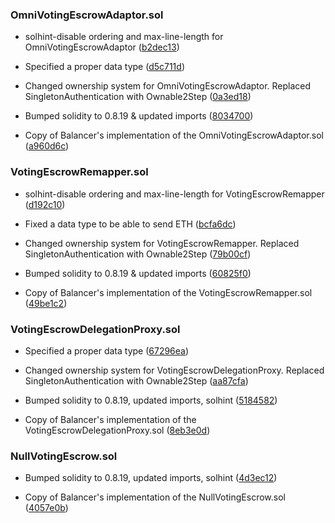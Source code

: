 ### OmniVotingEscrowAdaptor.sol
- solhint-disable ordering and max-line-length for OmniVotingEscrowAdaptor ([b2dec13](https://github.com/silo-finance/silo-contracts-v2/pull/54/commits/b2dec138851df0e2f41249f3544cde890048ecab))

- Specified a proper data type ([d5c711d](https://github.com/silo-finance/silo-contracts-v2/pull/54/commits/d5c711d2966cacd50d89460f9f654ef51e880401))

- Changed ownership system for OmniVotingEscrowAdaptor. Replaced SingletonAuthentication with Ownable2Step ([0a3ed18](https://github.com/silo-finance/silo-contracts-v2/pull/54/commits/0a3ed182f235e1ee6ac54a37bf1ff620d9550431))

- Bumped solidity to 0.8.19 & updated imports ([8034700](https://github.com/silo-finance/silo-contracts-v2/pull/54/commits/80347008417dfc606ac8a8b515c16cc1db7dd334))

- Copy of Balancer's implementation of the OmniVotingEscrowAdaptor.sol ([a960d6c](https://github.com/silo-finance/silo-contracts-v2/pull/54/commits/a960d6c37bd9b770cceff66a02461d676e7c7d1a))

### VotingEscrowRemapper.sol
- solhint-disable ordering and max-line-length for VotingEscrowRemapper ([d192c10](https://github.com/silo-finance/silo-contracts-v2/pull/54/commits/d192c100ff85cebd4c36c809e4e8dd01fd4627c3))

- Fixed a data type to be able to send ETH ([bcfa6dc](https://github.com/silo-finance/silo-contracts-v2/pull/54/commits/bcfa6dc577407facef2973c55695b07c77fb822e))

- Changed ownership system for VotingEscrowRemapper. Replaced SingletonAuthentication with Ownable2Step ([79b00cf](https://github.com/silo-finance/silo-contracts-v2/pull/54/commits/79b00cfe7c1f7e3150756531f1e6f014de756b0c))

- Bumped solidity to 0.8.19 & updated imports ([60825f0](https://github.com/silo-finance/silo-contracts-v2/pull/54/commits/60825f0afe2fa6aab63b5a3e9f096603f988a7c7))

- Copy of Balancer's implementation of the VotingEscrowRemapper.sol ([49be1c2](https://github.com/silo-finance/silo-contracts-v2/pull/54/commits/49be1c2ec7d84179df413d3a8691a1bcd474b848))

### VotingEscrowDelegationProxy.sol
- Specified a proper data type ([67296ea](https://github.com/silo-finance/silo-contracts-v2/pull/59/commits/67296ea0c9cb7c8b0d0176cf9d6e352d905222df))

- Changed ownership system for VotingEscrowDelegationProxy. Replaced SingletonAuthentication with Ownable2Step ([aa87cfa](https://github.com/silo-finance/silo-contracts-v2/pull/59/commits/aa87cfa56a677addfcd813253e7ed13a0731181e))

- Bumped solidity to 0.8.19, updated imports, solhint ([5184582](https://github.com/silo-finance/silo-contracts-v2/pull/59/commits/518458251f92b4fb1b209d85221d33a1c133743b))

- Copy of Balancer's implementation of the VotingEscrowDelegationProxy.sol ([8eb3e0d](https://github.com/silo-finance/silo-contracts-v2/pull/59/commits/8eb3e0d5230eb0dcf1dec50cdaf571f44015a289))

### NullVotingEscrow.sol
- Bumped solidity to 0.8.19, updated imports, solhint ([4d3ec12](https://github.com/silo-finance/silo-contracts-v2/pull/59/commits/4d3ec12208d1976fc5617b072c1bb7d38ddd4c77))

- Copy of Balancer's implementation of the NullVotingEscrow.sol ([4057e0b](https://github.com/silo-finance/silo-contracts-v2/pull/59/commits/4057e0b992046e47f3b118b0625c57387155fa69))